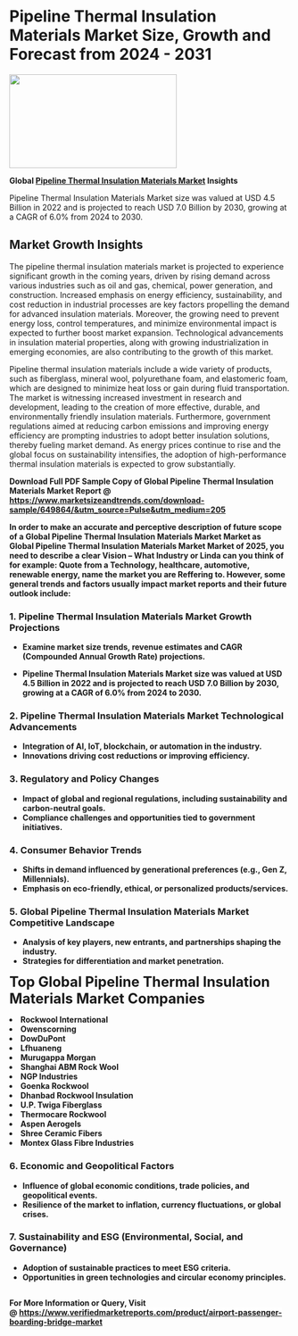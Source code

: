 <H1>Pipeline Thermal Insulation Materials Market Size, Growth and Forecast from 2024 - 2031</H1><img class="aligncenter size-medium wp-image-584254" src="https://thirdeyenews.in/wp-content/uploads/2024/09/Global-Market-Research-300x168.jpeg" alt="" width="300" height="168" /><p><strong>Global&nbsp;<a href="https://www.marketsizeandtrends.com/download-sample/649864/&amp;utm_source=Pulse&amp;utm_medium=205">Pipeline Thermal Insulation Materials Market</a> Insights</strong></p><p>Pipeline Thermal Insulation Materials Market size was valued at USD 4.5 Billion in 2022 and is projected to reach USD 7.0 Billion by 2030, growing at a CAGR of 6.0% from 2024 to 2030.</p><p><h2>Market Growth Insights</h2> <p>The pipeline thermal insulation materials market is projected to experience significant growth in the coming years, driven by rising demand across various industries such as oil and gas, chemical, power generation, and construction. Increased emphasis on energy efficiency, sustainability, and cost reduction in industrial processes are key factors propelling the demand for advanced insulation materials. Moreover, the growing need to prevent energy loss, control temperatures, and minimize environmental impact is expected to further boost market expansion. Technological advancements in insulation material properties, along with growing industrialization in emerging economies, are also contributing to the growth of this market.</p> <p><strong></strong></p> <p>Pipeline thermal insulation materials include a wide variety of products, such as fiberglass, mineral wool, polyurethane foam, and elastomeric foam, which are designed to minimize heat loss or gain during fluid transportation. The market is witnessing increased investment in research and development, leading to the creation of more effective, durable, and environmentally friendly insulation materials. Furthermore, government regulations aimed at reducing carbon emissions and improving energy efficiency are prompting industries to adopt better insulation solutions, thereby fueling market demand. As energy prices continue to rise and the global focus on sustainability intensifies, the adoption of high-performance thermal insulation materials is expected to grow substantially.</p> <p><strong></p><p><span class=""><strong>Download Full PDF Sample Copy of Global Pipeline Thermal Insulation Materials Market Report</strong> @ <a href="https://www.marketsizeandtrends.com/download-sample/649864/&amp;utm_source=Pulse&amp;utm_medium=205" target="_blank">https://www.marketsizeandtrends.com/download-sample/649864/&amp;utm_source=Pulse&amp;utm_medium=205</a></span></p><p>In order to make an accurate and perceptive description of future scope of a Global&nbsp;Pipeline Thermal Insulation Materials Market Market as Global&nbsp;Pipeline Thermal Insulation Materials Market Market of 2025, you need to describe a clear Vision &ndash; What Industry or Linda can you think of for example: Quote from a Technology, healthcare, automotive, renewable energy, name the market you are Reffering to. However, some general trends and factors usually impact market reports and their future outlook include:</p><h3>1.&nbsp;<strong>Pipeline Thermal Insulation Materials Market Growth Projections</strong></h3><ul><li>Examine market size trends, revenue estimates and CAGR (Compounded Annual Growth Rate) projections.</li><li><p>Pipeline Thermal Insulation Materials Market size was valued at USD 4.5 Billion in 2022 and is projected to reach USD 7.0 Billion by 2030, growing at a CAGR of 6.0% from 2024 to 2030.</p></li></ul><h3>2.&nbsp;<strong>Pipeline Thermal Insulation Materials Market Technological Advancements</strong></h3><ul><li>Integration of AI, IoT, blockchain, or automation in the industry.</li><li>Innovations driving cost reductions or improving efficiency.</li></ul><h3>3.&nbsp;<strong>Regulatory and Policy Changes</strong></h3><ul><li>Impact of global and regional regulations, including sustainability and carbon-neutral goals.</li><li>Compliance challenges and opportunities tied to government initiatives.</li></ul><h3>4.&nbsp;<strong>Consumer Behavior Trends</strong></h3><ul><li>Shifts in demand influenced by generational preferences (e.g., Gen Z, Millennials).</li><li>Emphasis on eco-friendly, ethical, or personalized products/services.</li></ul><h3>5.&nbsp;<strong>Global Pipeline Thermal Insulation Materials Market Competitive Landscape</strong></h3><ul><li>Analysis of key players, new entrants, and partnerships shaping the industry.</li><li>Strategies for differentiation and market penetration.</li></ul><p data-pm-slice="1 1 []"><span style="color: inherit; font-family: inherit; font-size: 25px;">Top Global Pipeline Thermal Insulation Materials Market Companies</span></p><div class="" data-test-id=""><p><li>Rockwool International</li><li> Owenscorning</li><li> DowDuPont</li><li> Lfhuaneng</li><li> Murugappa Morgan</li><li> Shanghai ABM Rock Wool</li><li> NGP Industries</li><li> Goenka Rockwool</li><li> Dhanbad Rockwool Insulation</li><li> U.P. Twiga Fiberglass</li><li> Thermocare Rockwool</li><li> Aspen Aerogels</li><li> Shree Ceramic Fibers</li><li> Montex Glass Fibre Industries</li></p></div><h3>6.&nbsp;<strong>Economic and Geopolitical Factors</strong></h3><ul><li>Influence of global economic conditions, trade policies, and geopolitical events.</li><li>Resilience of the market to inflation, currency fluctuations, or global crises.</li></ul><h3>7.&nbsp;<strong>Sustainability and ESG (Environmental, Social, and Governance)</strong></h3><ul><li>Adoption of sustainable practices to meet ESG criteria.</li><li>Opportunities in green technologies and circular economy principles.</li></ul><h2><strong style="font-size: 14px;">For More Information or Query, Visit @&nbsp;</strong><a style="background-color: #ffffff; font-size: 14px;" href="https://www.marketsizeandtrends.com/report/pipeline-thermal-insulation-materials-market/" target="_blank">https://www.verifiedmarketreports.com/product/airport-passenger-boarding-bridge-market</a></h2>
